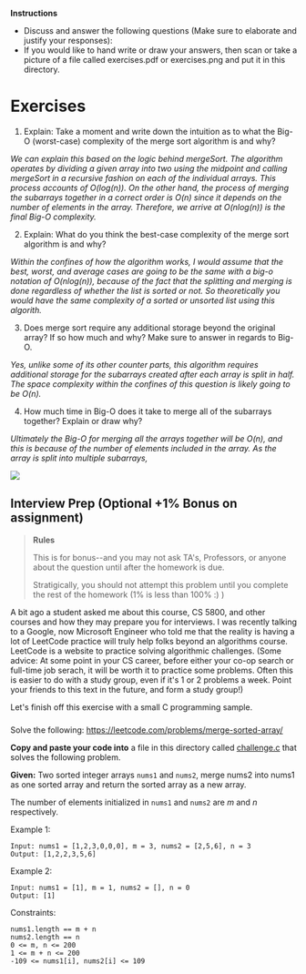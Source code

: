 **Instructions** 

- Discuss and answer the following questions (Make sure to elaborate and justify your responses):
- If you would like to hand write or draw your answers, then scan or take a picture of a file called exercises.pdf or exercises.png and put it in this directory.


# Exercises

1. Explain: Take a moment and write down the intuition as to what the Big-O (worst-case) complexity of the merge sort algorithm is and why? 

*We can explain this based on the logic behind mergeSort. The algorithm operates by dividing a given array into two using the midpoint and calling mergeSort in a recursive fashion on each of the individual arrays. This process accounts of O(log(n)). On the other hand, the process of merging the subarrays together in a correct order is O(n) since it depends on the number of elements in the array. Therefore, we arrive at O(nlog(n)) is the final Big-O complexity.*

2. Explain: What do you think the best-case complexity of the merge sort algorithm is and why?

*Within the confines of how the algorithm works, I would assume that the best, worst, and average cases are going to be the same with a big-o notation of O(nlog(n)), because of the fact that the splitting and merging is done regardless of whether the list is sorted or not. So theoretically you would have the same complexity of a sorted or unsorted list using this algorith.*

3. Does merge sort require any additional storage beyond the original array? If so how much and why? Make sure to answer in regards to Big-O.

*Yes, unlike some of its other counter parts, this algorithm requires additional storage for the subarrays created after each array is split in half. The space complexity within the confines of this question is likely going to be O(n).*

4. How much time in Big-O does it take to merge all of the subarrays together? Explain or draw why?

*Ultimately the Big-O for merging all the arrays together will be O(n), and this is because of the number of elements included in the array. As the array is split into multiple subarrays,*

<img src="../media/capture.jpg"/>



## Interview Prep (Optional +1% Bonus on assignment)

> **Rules** 
> 
> This is for bonus--and you may not ask TA's, Professors, or anyone about the question until after the homework is due.
> 
> Stratigically, you should not attempt this problem until you complete the rest of the homework (1% is less than 100% :) )

A bit ago a student asked me about this course, CS 5800, and other courses and how they may prepare you for interviews. I was recently talking to a Google, now Microsoft Engineer who told me that the reality is having a lot of LeetCode practice will truly help folks beyond an algorithms course. LeetCode is a website to practice solving algorithmic challenges. (Some advice: At some point in your CS career, before either your co-op search or full-time job serach, it will be worth it to practice some problems. Often this is easier to do with a study group, even if it's 1 or 2 problems a week. Point your friends to this text in the future, and form a study group!)

Let's finish off this exercise with a small C programming sample.

###

Solve the following: https://leetcode.com/problems/merge-sorted-array/

**Copy and paste your code into** a file in this directory called [challenge.c](./challenge.c) that solves the following problem.

**Given:** Two sorted integer arrays `nums1` and `nums2`, merge nums2 into nums1 as one sorted array and return the sorted array as a new array.

The number of elements initialized in `nums1` and `nums2` are *m* and *n* respectively.

Example 1:

```
Input: nums1 = [1,2,3,0,0,0], m = 3, nums2 = [2,5,6], n = 3
Output: [1,2,2,3,5,6]
```

Example 2:

```
Input: nums1 = [1], m = 1, nums2 = [], n = 0
Output: [1]
```

Constraints:

```
nums1.length == m + n
nums2.length == n
0 <= m, n <= 200
1 <= m + n <= 200
-109 <= nums1[i], nums2[i] <= 109
```
